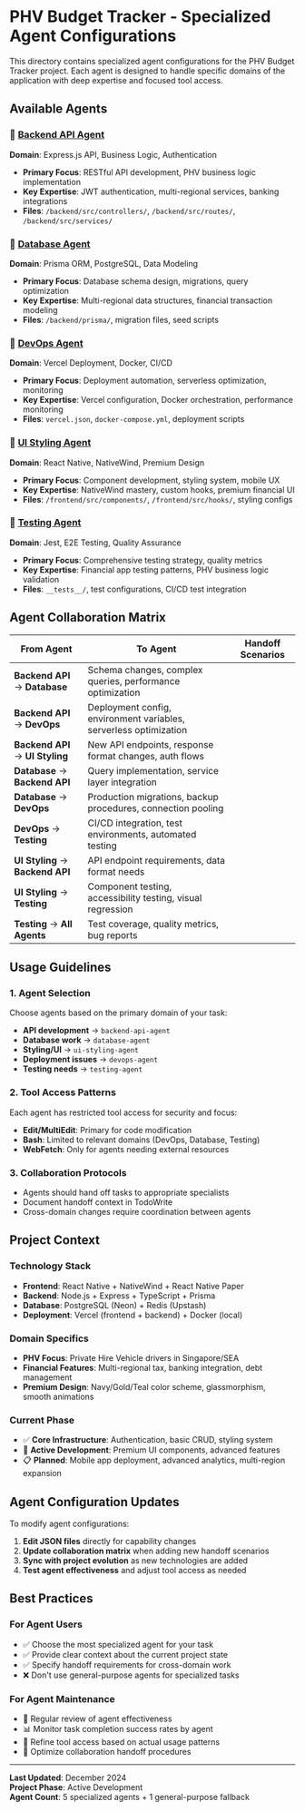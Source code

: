 # PHV Budget Tracker - Specialized Agent Configurations

This directory contains specialized agent configurations for the PHV Budget Tracker project. Each agent is designed to handle specific domains of the application with deep expertise and focused tool access.

## Available Agents

### 🔧 [Backend API Agent](./backend-api-agent.json)
**Domain**: Express.js API, Business Logic, Authentication
- **Primary Focus**: RESTful API development, PHV business logic implementation
- **Key Expertise**: JWT authentication, multi-regional services, banking integrations
- **Files**: `/backend/src/controllers/`, `/backend/src/routes/`, `/backend/src/services/`

### 💾 [Database Agent](./database-agent.json) 
**Domain**: Prisma ORM, PostgreSQL, Data Modeling
- **Primary Focus**: Database schema design, migrations, query optimization
- **Key Expertise**: Multi-regional data structures, financial transaction modeling
- **Files**: `/backend/prisma/`, migration files, seed scripts

### 🚀 [DevOps Agent](./devops-agent.json)
**Domain**: Vercel Deployment, Docker, CI/CD
- **Primary Focus**: Deployment automation, serverless optimization, monitoring
- **Key Expertise**: Vercel configuration, Docker orchestration, performance monitoring
- **Files**: `vercel.json`, `docker-compose.yml`, deployment scripts

### 🎨 [UI Styling Agent](./ui-styling-agent.json)
**Domain**: React Native, NativeWind, Premium Design
- **Primary Focus**: Component development, styling system, mobile UX
- **Key Expertise**: NativeWind mastery, custom hooks, premium financial UI
- **Files**: `/frontend/src/components/`, `/frontend/src/hooks/`, styling configs

### 🧪 [Testing Agent](./testing-agent.json)
**Domain**: Jest, E2E Testing, Quality Assurance  
- **Primary Focus**: Comprehensive testing strategy, quality metrics
- **Key Expertise**: Financial app testing patterns, PHV business logic validation
- **Files**: `__tests__/`, test configurations, CI/CD test integration

## Agent Collaboration Matrix

| From Agent | To Agent | Handoff Scenarios |
|------------|----------|-------------------|
| **Backend API** → **Database** | Schema changes, complex queries, performance optimization |
| **Backend API** → **DevOps** | Deployment config, environment variables, serverless optimization |
| **Backend API** → **UI Styling** | New API endpoints, response format changes, auth flows |
| **Database** → **Backend API** | Query implementation, service layer integration |
| **Database** → **DevOps** | Production migrations, backup procedures, connection pooling |
| **DevOps** → **Testing** | CI/CD integration, test environments, automated testing |
| **UI Styling** → **Backend API** | API endpoint requirements, data format needs |
| **UI Styling** → **Testing** | Component testing, accessibility testing, visual regression |
| **Testing** → **All Agents** | Test coverage, quality metrics, bug reports |

## Usage Guidelines

### 1. **Agent Selection**
Choose agents based on the primary domain of your task:
- **API development** → `backend-api-agent`
- **Database work** → `database-agent` 
- **Styling/UI** → `ui-styling-agent`
- **Deployment issues** → `devops-agent`
- **Testing needs** → `testing-agent`

### 2. **Tool Access Patterns**
Each agent has restricted tool access for security and focus:
- **Edit/MultiEdit**: Primary for code modification
- **Bash**: Limited to relevant domains (DevOps, Database, Testing)
- **WebFetch**: Only for agents needing external resources

### 3. **Collaboration Protocols**
- Agents should hand off tasks to appropriate specialists
- Document handoff context in TodoWrite
- Cross-domain changes require coordination between agents

## Project Context

### **Technology Stack**
- **Frontend**: React Native + NativeWind + React Native Paper
- **Backend**: Node.js + Express + TypeScript + Prisma
- **Database**: PostgreSQL (Neon) + Redis (Upstash)
- **Deployment**: Vercel (frontend + backend) + Docker (local)

### **Domain Specifics**
- **PHV Focus**: Private Hire Vehicle drivers in Singapore/SEA
- **Financial Features**: Multi-regional tax, banking integration, debt management
- **Premium Design**: Navy/Gold/Teal color scheme, glassmorphism, smooth animations

### **Current Phase**
- ✅ **Core Infrastructure**: Authentication, basic CRUD, styling system
- 🔄 **Active Development**: Premium UI components, advanced features
- 📋 **Planned**: Mobile app deployment, advanced analytics, multi-region expansion

## Agent Configuration Updates

To modify agent configurations:

1. **Edit JSON files** directly for capability changes
2. **Update collaboration matrix** when adding new handoff scenarios
3. **Sync with project evolution** as new technologies are added
4. **Test agent effectiveness** and adjust tool access as needed

## Best Practices

### **For Agent Users**
- ✅ Choose the most specialized agent for your task
- ✅ Provide clear context about the current project state
- ✅ Specify handoff requirements for cross-domain work
- ❌ Don't use general-purpose agents for specialized tasks

### **For Agent Maintenance**
- 🔄 Regular review of agent effectiveness
- 📊 Monitor task completion success rates by agent
- 🎯 Refine tool access based on actual usage patterns
- 🤝 Optimize collaboration handoff procedures

---

**Last Updated**: December 2024  
**Project Phase**: Active Development  
**Agent Count**: 5 specialized agents + 1 general-purpose fallback